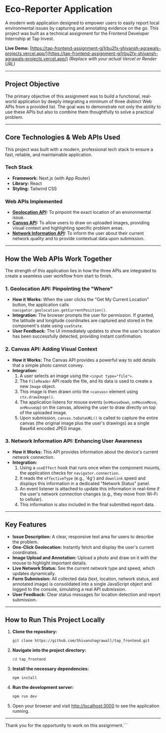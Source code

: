 # Eco-Reporter Application

A modern web application designed to empower users to easily report local environmental issues by capturing and annotating evidence on the go. This project was built as a technical assignment for the Frontend Developer Internship at Tap Invest.

**Live Demo:** [https://tap-frontend-assignment-gj1rbu2fx-shivansh-agrawals-projects.vercel.app/](https://tap-frontend-assignment-gj1rbu2fx-shivansh-agrawals-projects.vercel.app/) *(Replace with your actual Vercel or Render URL)*

---

## Project Objective

The primary objective of this assignment was to build a functional, real-world application by deeply integrating a minimum of three distinct Web APIs from a provided list. The goal was to demonstrate not only the ability to use these APIs but also to combine them thoughtfully to solve a practical problem.

---

## Core Technologies & Web APIs Used

This project was built with a modern, professional tech stack to ensure a fast, reliable, and maintainable application.

### Tech Stack
*   **Framework:** Next.js (with App Router)
*   **Library:** React
*   **Styling:** Tailwind CSS

### Web APIs Implemented

*   **[Geolocation API](https://developer.mozilla.org/en-US/docs/Web/API/Geolocation_API):** To pinpoint the exact location of an environmental issue.
*   **[Canvas API](https://developer.mozilla.org/en-US/docs/Web/API/Canvas_API):** To allow users to draw on uploaded images, providing visual context and highlighting specific problem areas.
*   **[Network Information API](https://developer.mozilla.org/en-US/docs/Web/API/Network_Information_API):** To inform the user about their current network quality and to provide contextual data upon submission.

---

## How the Web APIs Work Together

The strength of this application lies in how the three APIs are integrated to create a seamless user workflow from start to finish.

### 1. Geolocation API: Pinpointing the "Where"
*   **How it Works:** When the user clicks the "Get My Current Location" button, the application calls `navigator.geolocation.getCurrentPosition()`.
*   **Integration:** The browser prompts the user for permission. If granted, the latitude and longitude coordinates are captured and stored in the component's state using `useState`.
*   **User Feedback:** The UI immediately updates to show the user's location has been successfully detected, providing instant confirmation.

### 2. Canvas API: Adding Visual Context
*   **How it Works:** The Canvas API provides a powerful way to add details that a simple photo cannot convey.
*   **Integration:**
    1.  A user selects an image using the `<input type="file">`.
    2.  The `FileReader` API reads the file, and its data is used to create a new `Image` object.
    3.  This image is then drawn onto the `<canvas>` element using `ctx.drawImage()`.
    4.  The application listens for mouse events (`onMouseDown`, `onMouseMove`, `onMouseUp`) on the canvas, allowing the user to draw directly on top of the uploaded image.
    5.  Upon submission, `canvas.toDataURL()` is called to capture the entire canvas (the original image plus the user's drawings) as a single Base64 encoded JPEG image.

### 3. Network Information API: Enhancing User Awareness
*   **How it Works:** This API provides information about the device's current network connection.
*   **Integration:**
    1.  Using a `useEffect` hook that runs once when the component mounts, the application checks for `navigator.connection`.
    2.  It reads the `effectiveType` (e.g., '4g') and `downlink` speed and displays this information in a dedicated "Network Status" panel.
    3.  An event listener is attached to update this information in real-time if the user's network connection changes (e.g., they move from Wi-Fi to cellular).
    4.  This information is also included in the final submitted report data.

---

## Key Features

*   **Issue Description:** A clear, responsive text area for users to describe the problem.
*   **One-Click Geolocation:** Instantly fetch and display the user's current coordinates.
*   **Image Upload and Annotation:** Upload a photo and draw on it with the mouse to highlight important details.
*   **Live Network Status:** See the current network type and speed, which updates dynamically.
*   **Form Submission:** All collected data (text, location, network status, and annotated image) is consolidated into a single JavaScript object and logged to the console, simulating a real API submission.
*   **User Feedback:** Clear status messages for location detection and report submission.

---

## How to Run This Project Locally

1.  **Clone the repository:**
    ```bash
    git clone https://github.com/Shivanshagrawall/tap_frontend.git
    ```

2.  **Navigate into the project directory:**
    ```bash
    cd tap_frontend
    ```

3.  **Install the necessary dependencies:**
    ```bash
    npm install
    ```

4.  **Run the development server:**
    ```bash
    npm run dev
    ```

5.  Open your browser and visit [http://localhost:3000](http://localhost:3000) to see the application running.

---
Thank you for the opportunity to work on this assignment.```
